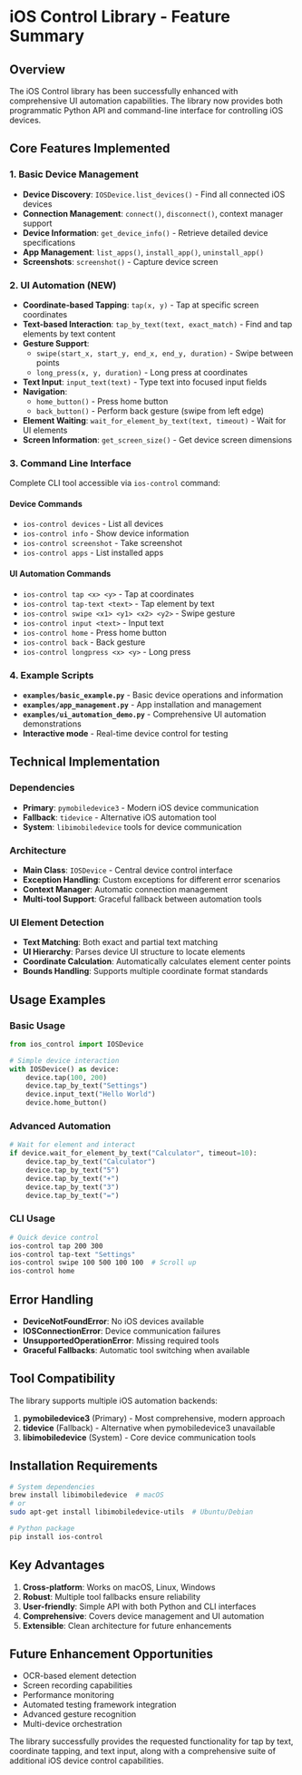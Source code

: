 # iOS Control Library - Feature Summary

## Overview
The iOS Control library has been successfully enhanced with comprehensive UI automation capabilities. The library now provides both programmatic Python API and command-line interface for controlling iOS devices.

## Core Features Implemented

### 1. Basic Device Management
- **Device Discovery**: `IOSDevice.list_devices()` - Find all connected iOS devices
- **Connection Management**: `connect()`, `disconnect()`, context manager support
- **Device Information**: `get_device_info()` - Retrieve detailed device specifications
- **App Management**: `list_apps()`, `install_app()`, `uninstall_app()`
- **Screenshots**: `screenshot()` - Capture device screen

### 2. UI Automation (NEW)
- **Coordinate-based Tapping**: `tap(x, y)` - Tap at specific screen coordinates
- **Text-based Interaction**: `tap_by_text(text, exact_match)` - Find and tap elements by text content
- **Gesture Support**: 
  - `swipe(start_x, start_y, end_x, end_y, duration)` - Swipe between points
  - `long_press(x, y, duration)` - Long press at coordinates
- **Text Input**: `input_text(text)` - Type text into focused input fields
- **Navigation**: 
  - `home_button()` - Press home button
  - `back_button()` - Perform back gesture (swipe from left edge)
- **Element Waiting**: `wait_for_element_by_text(text, timeout)` - Wait for UI elements
- **Screen Information**: `get_screen_size()` - Get device screen dimensions

### 3. Command Line Interface
Complete CLI tool accessible via `ios-control` command:

#### Device Commands
- `ios-control devices` - List all devices
- `ios-control info` - Show device information
- `ios-control screenshot` - Take screenshot
- `ios-control apps` - List installed apps

#### UI Automation Commands
- `ios-control tap <x> <y>` - Tap at coordinates
- `ios-control tap-text <text>` - Tap element by text
- `ios-control swipe <x1> <y1> <x2> <y2>` - Swipe gesture
- `ios-control input <text>` - Input text
- `ios-control home` - Press home button
- `ios-control back` - Back gesture
- `ios-control longpress <x> <y>` - Long press

### 4. Example Scripts
- **`examples/basic_example.py`** - Basic device operations and information
- **`examples/app_management.py`** - App installation and management
- **`examples/ui_automation_demo.py`** - Comprehensive UI automation demonstrations
- **Interactive mode** - Real-time device control for testing

## Technical Implementation

### Dependencies
- **Primary**: `pymobiledevice3` - Modern iOS device communication
- **Fallback**: `tidevice` - Alternative iOS automation tool
- **System**: `libimobiledevice` tools for device communication

### Architecture
- **Main Class**: `IOSDevice` - Central device control interface
- **Exception Handling**: Custom exceptions for different error scenarios
- **Context Manager**: Automatic connection management
- **Multi-tool Support**: Graceful fallback between automation tools

### UI Element Detection
- **Text Matching**: Both exact and partial text matching
- **UI Hierarchy**: Parses device UI structure to locate elements
- **Coordinate Calculation**: Automatically calculates element center points
- **Bounds Handling**: Supports multiple coordinate format standards

## Usage Examples

### Basic Usage
```python
from ios_control import IOSDevice

# Simple device interaction
with IOSDevice() as device:
    device.tap(100, 200)
    device.tap_by_text("Settings")
    device.input_text("Hello World")
    device.home_button()
```

### Advanced Automation
```python
# Wait for element and interact
if device.wait_for_element_by_text("Calculator", timeout=10):
    device.tap_by_text("Calculator")
    device.tap_by_text("5")
    device.tap_by_text("+")
    device.tap_by_text("3")
    device.tap_by_text("=")
```

### CLI Usage
```bash
# Quick device control
ios-control tap 200 300
ios-control tap-text "Settings"
ios-control swipe 100 500 100 100  # Scroll up
ios-control home
```

## Error Handling
- **DeviceNotFoundError**: No iOS devices available
- **IOSConnectionError**: Device communication failures
- **UnsupportedOperationError**: Missing required tools
- **Graceful Fallbacks**: Automatic tool switching when available

## Tool Compatibility
The library supports multiple iOS automation backends:
1. **pymobiledevice3** (Primary) - Most comprehensive, modern approach
2. **tidevice** (Fallback) - Alternative when pymobiledevice3 unavailable
3. **libimobiledevice** (System) - Core device communication tools

## Installation Requirements
```bash
# System dependencies
brew install libimobiledevice  # macOS
# or
sudo apt-get install libimobiledevice-utils  # Ubuntu/Debian

# Python package
pip install ios-control
```

## Key Advantages
1. **Cross-platform**: Works on macOS, Linux, Windows
2. **Robust**: Multiple tool fallbacks ensure reliability
3. **User-friendly**: Simple API with both Python and CLI interfaces
4. **Comprehensive**: Covers device management and UI automation
5. **Extensible**: Clean architecture for future enhancements

## Future Enhancement Opportunities
- OCR-based element detection
- Screen recording capabilities
- Performance monitoring
- Automated testing framework integration
- Advanced gesture recognition
- Multi-device orchestration

The library successfully provides the requested functionality for tap by text, coordinate tapping, and text input, along with a comprehensive suite of additional iOS device control capabilities.
